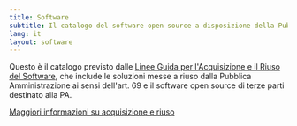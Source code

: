 ```yaml
---
title: Software
subtitle: Il catalogo del software open source a disposizione della Pubblica Amministrazione.
lang: it
layout: software
---
```


Questo è il catalogo previsto dalle [Linee Guida per l'Acquisizione e il Riuso del Software](/it/riuso), che include le soluzioni messe a riuso dalla Pubblica Amministrazione ai sensi dell'art. 69 e il software open source di terze parti destinato alla PA.

<a href="/it/riuso" class="btn btn-primary mt-2">Maggiori informazioni su acquisizione e riuso</a>

